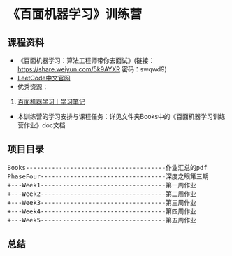 # 《百面机器学习》训练营

## 课程资料
- 《百面机器学习：算法工程师带你去面试》(链接： https://share.weiyun.com/5k9AYXR 密码：swqwd9)
- [LeetCode中文官网](https://leetcode-cn.com)
- 优秀资源：  
1. [百面机器学习｜学习笔记](https://www.jianshu.com/c/90223df0f45c)  
- 本训练营的学习安排与课程任务：详见文件夹Books中的《百面机器学习训练营作业》doc文档

## 项目目录
<pre>
Books--------------------------------------作业汇总的pdf
PhaseFour----------------------------------深度之眼第三期
+---Week1----------------------------------第一周作业
+---Week2----------------------------------第二周作业
+---Week3----------------------------------第三周作业
+---Week4----------------------------------第四周作业
+---Week5----------------------------------第五周作业
</pre>

## 总结
